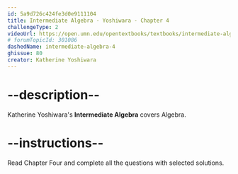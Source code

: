 ```yaml
---
id: 5a9d726c424fe3d0e9111104
title: Intermediate Algebra - Yoshiwara - Chapter 4
challengeType: 2
videoUrl: https://open.umn.edu/opentextbooks/textbooks/intermediate-algebra-2020
# forumTopicId: 301086
dashedName: intermediate-algebra-4
ghissue: 80
creator: Katherine Yoshiwara 
---
```


# --description--

Katherine Yoshiwara's __Intermediate Algebra__ covers Algebra.

# --instructions--

Read Chapter Four and complete all the questions with selected solutions.